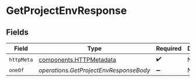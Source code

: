 # GetProjectEnvResponse


## Fields

| Field                                                              | Type                                                               | Required                                                           | Description                                                        |
| ------------------------------------------------------------------ | ------------------------------------------------------------------ | ------------------------------------------------------------------ | ------------------------------------------------------------------ |
| `httpMeta`                                                         | [components.HTTPMetadata](../../models/components/httpmetadata.md) | :heavy_check_mark:                                                 | N/A                                                                |
| `oneOf`                                                            | *operations.GetProjectEnvResponseBody*                             | :heavy_minus_sign:                                                 | N/A                                                                |